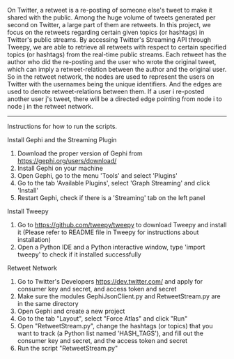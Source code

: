 On Twitter, a retweet is a re-posting of someone else's tweet to make it shared with the public. Among the huge volume of tweets generated per second on Twitter, a large part of them are retweets. In this project, we focus on the retweets regarding certain given topics (or hashtags) in Twitter's public streams. By accessing Twitter's Streaming API through Tweepy, we are able to retrieve all retweets with respect to certain specified topics (or hashtags) from the real-time public streams. Each retweet has the author who did the re-posting and the user who wrote the original tweet, which can imply a retweet-relation between the author and the original user. So in the retweet network, the nodes are used to represent the users on Twitter with the usernames being the unique identifiers. And the edges are used to denote retweet-relations between them. If a user i re-posted another user j's tweet, there will be a directed edge pointing from node i to node j in the retweet network.


---------------------------------------
Instructions for how to run the scripts.


Install Gephi and the Streaming Plugin

1. Download the proper version of Gephi from https://gephi.org/users/download/
2. Install Gephi on your machine
3. Open Gephi, go to the menu 'Tools' and select 'Plugins'
4. Go to the tab 'Available Plugins', select 'Graph Streaming' and click 'Install'
5. Restart Gephi, check if there is a 'Streaming' tab on the left panel 


Install Tweepy

1. Go to https://github.com/tweepy/tweepy to download Tweepy and install it (Please refer to README file in Tweepy for instructions about installation)
2. Open a Python IDE and a Python interactive window, type 'import tweepy' to check if it installed successfully


Retweet Network

1. Go to Twitter's Developers https://dev.twitter.com/ and apply for consumer key and secret, and access token and secret
2. Make sure the modules GephiJsonClient.py and RetweetStream.py are in the same directory
3. Open Gephi and create a new project
4. Go to the tab "Layout", select "Force Atlas" and click "Run"
5. Open "RetweetStream.py", change the hashtags (or topics) that you want to track (a Python list named 'HASH_TAGS'), and fill out the consumer key and secret, and the access token and secret
6. Run the script "RetweetStream.py"
